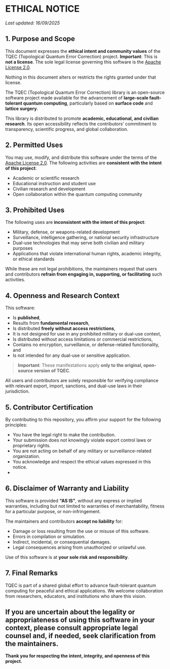 # ETHICAL NOTICE

_Last updated: 16/09/2025_

## 1. Purpose and Scope

This document expresses the **ethical intent and community values** of the TQEC (Topological Quantum Error Correction) project.
**Important**: This is **not a license**.
The sole legal license governing this software is the [Apache License 2.0](https://www.apache.org/licenses/LICENSE-2.0).

Nothing in this document alters or restricts the rights granted under that license.

The TQEC (Topological Quantum Error Correction) library is an open-source software project made available for the advancement of **large-scale fault-tolerant quantum computing**, particularly based on **surface code** and  **lattice surgery**.

This library is distributed to promote **academic, educational, and civilian research**. Its open accessibility reflects the contributors’ commitment to transparency, scientific progress, and global collaboration.

## 2. Permitted Uses

You may use, modify, and distribute this software under the terms of the [Apache License 2.0](https://www.apache.org/licenses/LICENSE-2.0). The following activities are **consistent with the intent of this project**:
- Academic or scientific research
- Educational instruction and student use
- Civilian research and development
- Open collaboration within the quantum computing community

## 3. Prohibited Uses

The following uses are **inconsistent with the intent of this project**:

- Military, defense, or weapons-related development
- Surveillance, intelligence gathering, or national security infrastructure
- Dual-use technologies that may serve both civilian and military purposes
- Applications that violate international human rights, academic integrity, or ethical standards

While these are not legal prohibitions, the maintainers request that users and contributors **refrain from engaging in, supporting, or facilitating** such activities.

## 4. Openness and Research Context

This software:
- Is **published**,
- Results from **fundamental research**,
- Is distributed **freely without access restrictions**,
- It is not designed for use in any prohibited military or dual-use context,
- Is distributed without access limitations or commercial restrictions,
- Contains no encryption, surveillance, or defense-related functionality, and
- Is not intended for any dual-use or sensitive application.

> **Important**: These manifestations apply **only to the original, open-source version of TQEC**.

All users and contributors are solely responsible for verifying compliance with relevant export, import, sanctions, and dual-use laws in their jurisdiction.

## 5. Contributor Certification

By contributing to this repository, you affirm your support for the following principles:
- You have the legal right to make the contribution.
- Your submission does not knowingly violate export control laws or proprietary rights.
- You are not acting on behalf of any military or surveillance-related organization.
- You acknowledge and respect the ethical values expressed in this notice.
-
## 6. Disclaimer of Warranty and Liability

This software is provided **“AS IS”**, without any express or implied warranties, including but not limited to warranties of merchantability, fitness for a particular purpose, or non-infringement.

The maintainers and contributors **accept no liability** for:

- Damage or loss resulting from the use or misuse of this software.
- Errors in compilation or simulation.
- Indirect, incidental, or consequential damages.
- Legal consequences arising from unauthorized or unlawful use.

Use of this software is at **your sole risk and responsibility**.

## 7. Final Remarks

TQEC is part of a shared global effort to advance fault-tolerant quantum computing for peaceful and ethical applications. We welcome collaboration from researchers, educators, and institutions who share this vision.

If you are uncertain about the legality or appropriateness of using this software in your context, please consult appropriate legal counsel and, if needed, seek clarification from the maintainers.
---
**Thank you for respecting the intent, integrity, and openness of this project.**

